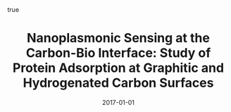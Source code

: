 ---
id: zenNanoplasmonicSensingCarbonbio2017
title: 'Nanoplasmonic Sensing at the Carbon-Bio Interface: Study of Protein Adsorption
  at Graphitic and Hydrogenated Carbon Surfaces'
date: '2017-01-01'
authors:
- Zen, Federico and Karanikolas, Vasilios D and Behan, James A and Andersson, Jenny
  and Ciapetti, Guido and Bradley, A Louise and Colavita, Paula E
doi: 10.1021/acs.langmuir.7b00612
publication: 'In: *Langmuir* 33'
publication_types:
- '1'
selected: false
tags: []
projects: []
math: true
links:
- name: Publisher
  url: https://doi.org/10.1021/acs.langmuir.7b00612

---